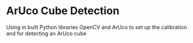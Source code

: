 # ArUco Cube Detection

Using in built Python libraries OpenCV and ArUco to set up the calibration and for detecting an ArUco cube

